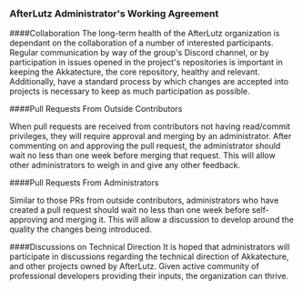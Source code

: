 ### AfterLutz Administrator's Working Agreement

####Collaboration
The long-term health of the AfterLutz organization is dependant on the collaboration of a number of interested participants. Regular communication by way of the group's Discord channel, or by participation in issues opened in the project's repositories is important in keeping the Akkatecture, the core repository, healthy and relevant. Additionally, have a standard process by which changes are accepted into projects is necessary to keep as much participation as possible.

####Pull Requests From Outside Contributors 

When pull requests are received from contributors not having read/commit privileges, they will require approval and merging by an administrator. After commenting on and approving the pull request, the administrator should wait no less than one week before merging that request. This will allow other administrators to weigh in and give any other feedback.

####Pull Requests From Administrators 

Similar to those PRs from outside contributors, administrators who have created a pull request should wait no less than one week before self-approving and merging it. This will allow a discussion to develop around the quality the changes being introduced.

####Discussions on Technical Direction
It is hoped that administrators will participate in discussions regarding the technical direction of Akkatecture, and other projects owned by AfterLutz. Given active community of professional developers providing their inputs, the organization can thrive. 